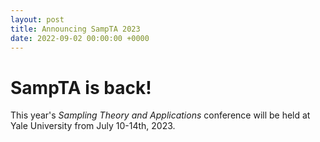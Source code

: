 ```yaml
---
layout: post
title: Announcing SampTA 2023
date: 2022-09-02 00:00:00 +0000
---
```


# SampTA is back!
This year's <i> Sampling Theory and Applications </i> conference will be held at Yale University from July 10-14th, 2023.